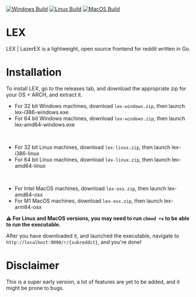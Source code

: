 [![Windows Build](https://github.com/cmd777/lex/actions/workflows/build_windows.yml/badge.svg)](https://github.com/cmd777/lex/actions/workflows/build_windows.yml) [![Linux Build](https://github.com/cmd777/lex/actions/workflows/build_linux.yml/badge.svg)](https://github.com/cmd777/lex/actions/workflows/build_linux.yml) [![MacOS Build](https://github.com/cmd777/lex/actions/workflows/build_macos.yml/badge.svg)](https://github.com/cmd777/lex/actions/workflows/build_macos.yml)

# LEX

LEX | LazerEX is a lightweight, open source frontend for reddit written in Go.

# Installation

To install LEX, go to the releases tab, and download the appropriate zip for your OS + ARCH, and extract it.

- For 32 bit Windows machines, download `lex-windows.zip`, then launch lex-i386-windows.exe
- For 64 bit Windows machines, download `lex-windows.zip`, then launch lex-amd64-windows.exe

<br>

- For 32 bit Linux machines, download `lex-linux.zip`, then launch lex-i386-linux
- For 64 bit Linux machines, download `lex-linux.zip`, then launch lex-amd64-linux

<br>

- For Intel MacOS machines, download `lex-osx.zip`, then launch lex-amd64-osx
- For M1 MacOS machines, download `lex-osx.zip`, then launch lex-arm64-osx

**:warning: For Linux and MacOS versions, you may need to run `chmod +x` to be able to run the executable.**

After you have downloaded it, and launched the executable, navigate to `http://localhost:9090/r/{subreddit}`, and you're done!

# Disclaimer

This is a super early version, a lot of features are yet to be added, and it might be prone to bugs.
